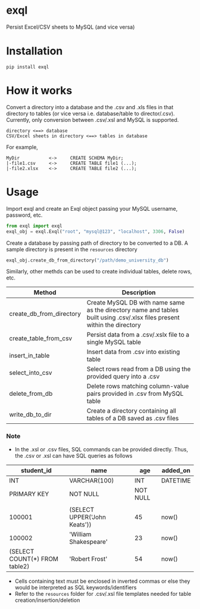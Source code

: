 # exql
Persist Excel/CSV sheets to MySQL (and vice versa)
# Installation
```pip install exql```
# How it works
Convert a directory into a database and the .csv and .xls files in that directory to tables (or vice versa i.e. database/table to director/.csv). Currently, only conversion between .csv/.xsl and MySQL is supported.<br>
```
directory <==> database
CSV/Excel sheets in directory <==> tables in database 
```
For example,
```
MyDir           <->     CREATE SCHEMA MyDir;
|-file1.csv     <->     CREATE TABLE file1 (...);
|-file2.xlsx    <->     CREATE TABLE file2 (...);
```
# Usage
Import exql and create an Exql object passing your MySQL username, password, etc.
```python
from exql import exql
exql_obj = exql.Exql("root", "mysql@123", "localhost", 3306, False)
```
Create a database by passing path of directory to be converted to a DB. A sample directory is present in the `resources` directory
```python
exql_obj.create_db_from_directory("/path/demo_university_db")
```
Similarly, other methds can be used to create individual tables, delete rows, etc.

| Method  | Description |
| ------------- | ------------- |
| create_db_from_directory  | Create MySQL DB with name same as the directory name and tables built using .csv/.xlsx files present within the directory  |
| create_table_from_csv  | Persist data from a .csv/.xslx file to a single MySQL table |
| insert_in_table|Insert data from .csv into existing table |
|select_into_csv|Select rows read from a DB using the provided query into a .csv|
|delete_from_db|Delete rows matching column-value pairs provided in .csv from MySQL table|
|write_db_to_dir|Create a directory containing all tables of a DB saved as .csv files|
### Note
- In the .xsl or .csv files, SQL commands can be provided directly. Thus, the .csv or .xsl can have SQL queries as follows

| student_id  | name | age | added_on |
| ------------- | ------------- | ------------- |------------- |
|INT|VARCHAR(100)|INT|DATETIME|
PRIMARY KEY|NOT NULL|NOT NULL|
| | |
100001|(SELECT UPPER('John Keats'))|45|now()
100002|'William Shakespeare'|23|now()
  (SELECT COUNT(*) FROM table2)|'Robert Frost'|54|now()
- Cells containing text must be enclosed in inverted commas or else they would be interpreted as SQL keywords/identifiers
- Refer to the `resources` folder for .csv/.xsl file templates needed for table creation/insertion/deletion
